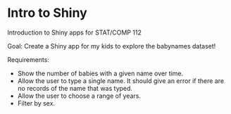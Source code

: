 # Intro to Shiny
Introduction to Shiny apps for STAT/COMP 112

Goal: Create a Shiny app for my kids to explore the babynames dataset! 

Requirements: 

* Show the number of babies with a given name over time.  
* Allow the user to type a single name. It should give an error if there are no records of the name that was typed.  
* Allow the user to choose a range of years. 
* Filter by sex.

